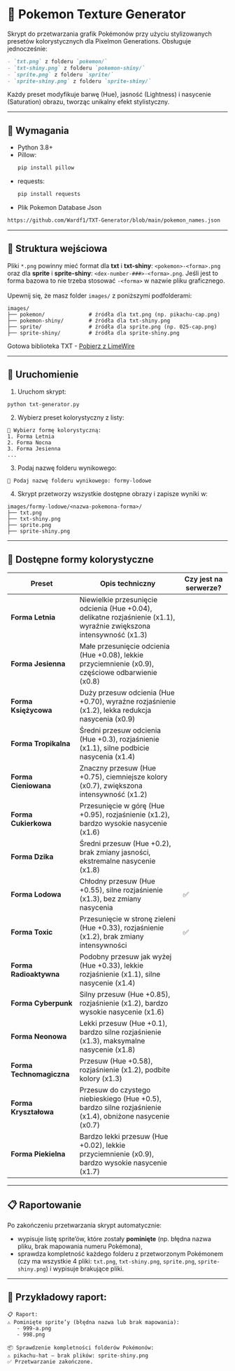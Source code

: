 
# 🎨 Pokemon Texture Generator

Skrypt do przetwarzania grafik Pokémonów przy użyciu stylizowanych presetów kolorystycznych dla Pixelmon Generations. Obsługuje jednocześnie:
```markdown
- `txt.png` z folderu `pokemon/`
- `txt-shiny.png` z folderu `pokemon-shiny/`
- `sprite.png` z folderu `sprite/`
- `sprite-shiny.png` z folderu `sprite-shiny/`
```
Każdy preset modyfikuje barwę (Hue), jasność (Lightness) i nasycenie (Saturation) obrazu, tworząc unikalny efekt stylistyczny.

---

## 🧰 Wymagania

- Python 3.8+
- Pillow:  
  ```bash
  pip install pillow
  ```
- requests:  
  ```bash
  pip install requests
  ```
- Plik Pokemon Database Json
```html
https://github.com/Wardf1/TXT-Generator/blob/main/pokemon_names.json
```
---

## 📁 Struktura wejściowa

Pliki ``*.png`` powinny mieć format dla <b>txt</b> i <b>txt-shiny</b>: ``<pokemon>-<forma>.png`` oraz dla <b>sprite</b> i <b>sprite-shiny</b>: ``<dex-number-###>-<forma>.png``. Jeśli jest to forma bazowa to nie trzeba stosować ``-<forma>`` w nazwie pliku graficznego.</br></br>
Upewnij się, że masz folder `images/` z poniższymi podfolderami:

```
images/
├── pokemon/              # źródła dla txt.png (np. pikachu-cap.png)
├── pokemon-shiny/        # źródła dla txt-shiny.png
├── sprite/               # źródła dla sprite.png (np. 025-cap.png)
├── sprite-shiny/         # źródła dla sprite-shiny.png
```
Gotowa biblioteka TXT - [Pobierz z LimeWire](https://limewire.com/d/3cCxb#5OI0bhsxCG)

---

## 🚀 Uruchomienie

1. Uruchom skrypt:

```bash
python txt-generator.py
```

2. Wybierz preset kolorystyczny z listy:

```
🎨 Wybierz formę kolorystyczną:
1. Forma Letnia
2. Forma Nocna
3. Forma Jesienna
...
```

3. Podaj nazwę folderu wynikowego:

```
📂 Podaj nazwę folderu wynikowego: formy-lodowe
```

4. Skrypt przetworzy wszystkie dostępne obrazy i zapisze wyniki w:

```
images/formy-lodowe/<nazwa-pokemona-forma>/
├── txt.png
├── txt-shiny.png
├── sprite.png
├── sprite-shiny.png
```

---

## 🧪 Dostępne formy kolorystyczne

| Preset                   | Opis techniczny                                                                                             | Czy jest na serwerze? |
|--------------------------|-------------------------------------------------------------------------------------------------------------|-----------------------|
| **Forma Letnia**         | Niewielkie przesunięcie odcienia (Hue +0.04), delikatne rozjaśnienie (x1.1), wyraźnie zwiększona intensywność (x1.3)       |                       |
| **Forma Jesienna**       | Małe przesunięcie odcienia (Hue +0.08), lekkie przyciemnienie (x0.9), częściowe odbarwienie (x0.8)                        |                       |
| **Forma Księżycowa**     | Duży przesuw odcienia (Hue +0.70), wyraźne rozjaśnienie (x1.2), lekka redukcja nasycenia (x0.9)                            |                       |
| **Forma Tropikalna**     | Średni przesuw odcienia (Hue +0.3), rozjaśnienie (x1.1), silne podbicie nasycenia (x1.4)                                  |                       |
| **Forma Cieniowana**     | Znaczny przesuw (Hue +0.75), ciemniejsze kolory (x0.7), zwiększona intensywność (x1.2)                                    |                       |
| **Forma Cukierkowa**     | Przesunięcie w górę (Hue +0.95), rozjaśnienie (x1.2), bardzo wysokie nasycenie (x1.6)                                   |                       |
| **Forma Dzika**          | Średni przesuw (Hue +0.2), brak zmiany jasności, ekstremalne nasycenie (x1.8)                                          |                       |
| **Forma Lodowa**         | Chłodny przesuw (Hue +0.55), silne rozjaśnienie (x1.3), bez zmiany nasycenia                                          | ✅                    |
| **Forma Toxic**          | Przesunięcie w stronę zieleni (Hue +0.33), rozjaśnienie (x1.2), brak zmiany intensywności                               | ✅                    |
| **Forma Radioaktywna**   | Podobny przesuw jak wyżej (Hue +0.33), lekkie rozjaśnienie (x1.1), silne nasycenie (x1.4)                                |                       |
| **Forma Cyberpunk**      | Silny przesuw (Hue +0.85), rozjaśnienie (x1.2), bardzo wysokie nasycenie (x1.6)                                        |                       |
| **Forma Neonowa**        | Lekki przesuw (Hue +0.1), bardzo silne rozjaśnienie (x1.3), maksymalne nasycenie (x1.8)                                |                       |
| **Forma Technomagiczna** | Przesuw (Hue +0.58), rozjaśnienie (x1.2), podbite kolory (x1.3)                                                        |                       |
| **Forma Kryształowa**    | Przesuw do czystego niebieskiego (Hue +0.5), bardzo silne rozjaśnienie (x1.4), obniżone nasycenie (x0.7)                 |                       |
| **Forma Piekielna**      | Bardzo lekki przesuw (Hue +0.02), lekkie przyciemnienie (x0.9), bardzo wysokie nasycenie (x1.7)                         |                       |



---

## 📋 Raportowanie

Po zakończeniu przetwarzania skrypt automatycznie:

- wypisuje listę sprite’ów, które zostały **pominięte** (np. błędna nazwa pliku, brak mapowania numeru Pokémona),
- sprawdza kompletność każdego folderu z przetworzonym Pokémonem (czy ma wszystkie 4 pliki: `txt.png`, `txt-shiny.png`, `sprite.png`, `sprite-shiny.png`) i wypisuje brakujące pliki.

---

## 👀 Przykładowy raport:

```
📋 Raport:
⚠️ Pominięte sprite’y (błędna nazwa lub brak mapowania):
   - 999-a.png
   - 998.png

📦 Sprawdzenie kompletności folderów Pokémonów:
⚠️ pikachu-hat — brak plików: sprite-shiny.png
✅ Przetwarzanie zakończone.
```
